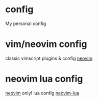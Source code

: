 # config
My personal config

# vim/neovim config
classic vimscript plugins & config
[neovim](https://github.com/CaiJinKen/config/tree/master/neovim)

# neovim lua config
[neovim](https://neovim.io) only! lua config
[neovim-lua](https://github.com/CaiJinKen/config/tree/master/nvim-lua)
